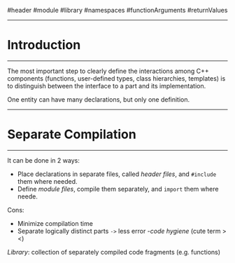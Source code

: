 #header #module #library #namespaces #functionArguments #returnValues

---
# Introduction
---
The most important step to clearly define the interactions among C++ components (functions, user-defined types, class hierarchies, templates) is to distinguish between the interface to a part and its implementation.

One entity can have many declarations, but only one definition.

---
# Separate Compilation
---
It can be done in 2 ways:
- Place declarations in separate files, called _header files_, and `#include` them where needed.
- Define _module files_, compile them separately, and `import` them where neede.

Cons:
- Minimize compilation time
- Separate logically distinct parts `->` less error
	-_code hygiene_ (cute term ><)

_Library_: collection of separately compiled code fragments (e.g. functions)


